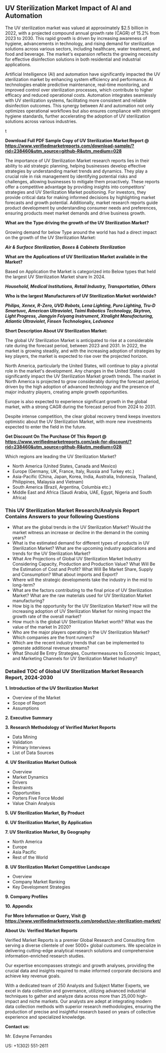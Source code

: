 <h2>UV Sterilization Market Impact of AI and Automation</h2><p>The UV sterilization market was valued at approximately $2.5 billion in 2022, with a projected compound annual growth rate (CAGR) of 15.2% from 2023 to 2030. This rapid growth is driven by increasing awareness of hygiene, advancements in technology, and rising demand for sterilization solutions across various sectors, including healthcare, water treatment, and food and beverage. The market's expansion reflects the growing necessity for effective disinfection solutions in both residential and industrial applications.</p><p>Artificial Intelligence (AI) and automation have significantly impacted the UV sterilization market by enhancing system efficiency and performance. AI technologies enable predictive maintenance, real-time monitoring, and improved control over sterilization processes, which contribute to higher efficacy and reduced operational costs. Automation integrates seamlessly with UV sterilization systems, facilitating more consistent and reliable disinfection outcomes. This synergy between AI and automation not only optimizes operational workflows but also ensures compliance with stringent hygiene standards, further accelerating the adoption of UV sterilization solutions across various industries.</p>t</p><p id="" class=""><strong>Download Full PDF Sample Copy of UV Sterilization Market Report @ <a href="https://www.verifiedmarketreports.com/download-sample/?rid=238460&utm_source=github-R&utm_medium=028" target="_blank">https://www.verifiedmarketreports.com/download-sample/?rid=238460&utm_source=github-R&utm_medium=028</a></strong></p><p>The importance of&nbsp;UV Sterilization Market research reports lies in their ability to aid strategic planning, helping businesses develop effective strategies by understanding market trends and dynamics. They play a crucial role in risk management by identifying potential risks and challenges, allowing businesses to mitigate them proactively. These reports offer a competitive advantage by providing insights into competitors' strategies and UV Sterilization Market positioning. For investors, they provide critical data for making informed decisions by highlighting market forecasts and growth potential. Additionally, market research reports guide product development by understanding consumer needs and preferences, ensuring products meet market demands and drive business growth.</p><p><strong>What are the&nbsp;Type driving the growth of the UV Sterilization Market?</strong></p><p id="" class="">Growing demand for below Type around the world has had a direct impact on the growth of the UV Sterilization Market:</p><em><strong>Air & Surface Sterilization, Boxes & Cabinets Sterilization</strong></em></p><strong>What are the&nbsp;Applications&nbsp;of UV Sterilization Market available in the Market?</strong></p><p id="" class="">Based on Application the Market is categorized into Below types that held the largest UV Sterilization Market share In 2024.</p><em><strong>Household, Medical Institutions, Retail Industry, Transportation, Others</strong></em></p><strong>Who is the largest Manufacturers of UV Sterilization Market worldwide?</strong></p><p><em><strong>Philips, Xenex, R-Zero, UVD Robots, Lena Lighting, Puro Lighting, Tru-D Smartuvc, American Ultraviolet, Taimi Robotics Technology, Skytron, Light Progress, Jiangyin Feiyang Instrument, Xtralight Manufacturing, Atlantic Ultraviolet, Finsen Technologies, Ledvance</strong></em></p><p id="" class=""><strong>Short Description About UV Sterilization Market:</strong></p><p>The global UV Sterilization Market is anticipated to rise at a considerable rate during the forecast period, between 2023 and 2031. In 2022, the market is growing steadily, and with the increasing adoption of strategies by key players, the market is expected to rise over the projected horizon.</p><p>North America, particularly the United States, will continue to play a pivotal role in the market's development. Any changes in the United States could significantly impact the UV Sterilization Market growth trends. The market in North America is projected to grow considerably during the forecast period, driven by the high adoption of advanced technology and the presence of major industry players, creating ample growth opportunities.</p><p>Europe is also expected to experience significant growth in the global market, with a strong CAGR during the forecast period from 2024 to 2031.</p><p>Despite intense competition, the clear global recovery trend keeps investors optimistic about the UV Sterilization Market, with more new investments expected to enter the field in the future.</p><p id="" class=""><strong>Get Discount On The Purchase Of This Report @ <a href="https://www.verifiedmarketreports.com/ask-for-discount/?rid=238460&utm_source=github-R&utm_medium=028" target="_blank">https://www.verifiedmarketreports.com/ask-for-discount/?rid=238460&utm_source=github-R&utm_medium=028</a></strong></p>Which regions are leading the UV Sterilization Market?</p><ul><li>North America (United States, Canada and Mexico)</li><li>Europe (Germany, UK, France, Italy, Russia and Turkey etc.)</li><li>Asia-Pacific (China, Japan, Korea, India, Australia, Indonesia, Thailand, Philippines, Malaysia and Vietnam)</li><li>South America (Brazil, Argentina, Columbia etc.)</li><li>Middle East and Africa (Saudi Arabia, UAE, Egypt, Nigeria and South Africa)</li></ul><h3 id="" class="">This UV Sterilization Market Research/Analysis Report Contains Answers to your following Questions</h3><ul><li>What are the global trends in the UV Sterilization Market? Would the market witness an increase or decline in the demand in the coming years?</li><li>What is the estimated demand for different types of products in UV Sterilization Market? What are the upcoming industry applications and trends for the UV Sterilization Market?</li><li>What Are Projections of Global UV Sterilization Market Industry Considering Capacity, Production and Production Value? What Will Be the Estimation of Cost and Profit? What Will Be Market Share, Supply and Consumption? What about imports and Export?</li><li>Where will the strategic developments take the industry in the mid to long-term?</li><li>What are the factors contributing to the final price of UV Sterilization Market? What are the raw materials used for UV Sterilization Market manufacturing?</li><li>How big is the opportunity for the UV Sterilization Market? How will the increasing adoption of UV Sterilization Market for mining impact the growth rate of the overall market?</li><li>How much is the global UV Sterilization Market worth? What was the value of the market In 2020?</li><li>Who are the major players operating in the UV Sterilization Market? Which companies are the front runners?</li><li>Which are the recent industry trends that can be implemented to generate additional revenue streams?</li><li>What Should Be Entry Strategies, Countermeasures to Economic Impact, and Marketing Channels for UV Sterilization Market Industry?</li></ul><h3 id="" class="">Detailed TOC of Global UV Sterilization Market Research Report, 2024-2030</h3><p id="" class=""><strong>1. Introduction of the UV Sterilization Market</strong></p><ul><li>Overview of the Market</li><li>Scope of Report</li><li>Assumptions</li></ul><p id="" class=""><strong>2. Executive Summary</strong></p><p id="" class=""><strong>3. Research Methodology of Verified Market Reports</strong></p><ul><li>Data Mining</li><li>Validation</li><li>Primary Interviews</li><li>List of Data Sources</li></ul><p id="" class=""><strong>4. UV Sterilization Market Outlook</strong></p><ul><li>Overview</li><li>Market Dynamics</li><li>Drivers</li><li>Restraints</li><li>Opportunities</li><li>Porters Five Force Model</li><li>Value Chain Analysis</li></ul><p id="" class=""><strong>5. UV Sterilization Market, By Product</strong></p><p id="" class=""><strong>6. UV Sterilization Market, By Application</strong></p><p id="" class=""><strong>7. UV Sterilization Market, By Geography</strong></p><ul><li>North America</li><li>Europe</li><li>Asia Pacific</li><li>Rest of the World</li></ul><p id="" class=""><strong>8. UV Sterilization Market Competitive Landscape</strong></p><ul><li>Overview</li><li>Company Market Ranking</li><li>Key Development Strategies</li></ul><p id="" class=""><strong>9. Company Profiles</strong></p><p id="" class=""><strong>10. Appendix</strong></p><p id="" class=""><strong>For More Information or Query, Visit @ <a href="https://www.verifiedmarketreports.com/product/uv-sterilization-market/" target="_blank">https://www.verifiedmarketreports.com/product/uv-sterilization-market/</a></strong></p><p id="" class=""><strong>About Us: Verified Market Reports</strong></p><p id="" class="">Verified Market Reports is a premier Global Research and Consulting firm serving a diverse clientele of over 5000+ global customers. We specialize in delivering cutting-edge analytical research solutions and comprehensive information-enriched research studies.</p><p id="" class="">Our expertise encompasses strategic and growth analyses, providing the crucial data and insights required to make informed corporate decisions and achieve key revenue goals.</p><p id="" class="">With a dedicated team of 250 Analysts and Subject Matter Experts, we excel in data collection and governance, utilizing advanced industrial techniques to gather and analyze data across more than 25,000 high-impact and niche markets. Our analysts are adept at integrating modern data collection methods with superior research methodologies, ensuring the production of precise and insightful research based on years of collective experience and specialized knowledge.</p><p id="" class=""><strong>Contact us:</strong></p><p id="" class="">Mr. Edwyne Fernandes</p><p id="" class="">US: +1(302) 551-2611</p>